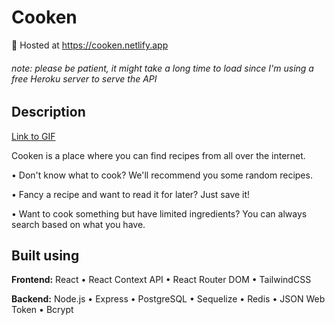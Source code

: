 # Cooken 

🚀 Hosted at https://cooken.netlify.app

###### note: please be patient, it might take a long time to load since I'm using a free Heroku server to serve the API

## Description

[Link to GIF](https://s4.gifyu.com/images/cooken.gif)

Cooken is a place where you can find recipes from all over the internet.

• Don't know what to cook? We'll recommend you some random recipes.

• Fancy a recipe and want to read it for later? Just save it!

• Want to cook something but have limited ingredients? You can always search based on what you have.

## Built using

**Frontend:** React • React Context API • React Router DOM • TailwindCSS

**Backend:** Node.js • Express • PostgreSQL • Sequelize • Redis • JSON Web Token • Bcrypt
